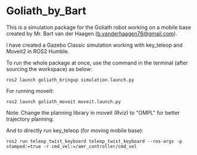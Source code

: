 # Goliath_by_Bart
This is a simulation package for the Goliath robot working on a mobile base created by Mr. Bart van der Haagen (b.vanderhaagen76@gmail.com).

I have created a Gazebo Classic simulation working with key_teleop and Moveit2 in ROS2 Humble.

To run the whole package at once, use the command in the terminal (after sourcing the workspace) as below:
```
ros2 launch goliath_bringup simulation.launch.py
```

For running moveit:
```
ros2 launch goliath_moveit moveit.launch.py
```
Note: Change the planning library in moveit (Rviz) to "OMPL" for better trajectory planning.


And to directly run key_teleop (for moving mobile base):
```
ros2 run teleop_twist_keyboard teleop_twist_keyboard --ros-args -p stamped:=true -r cmd_vel:=/amr_controller/cmd_vel
```
